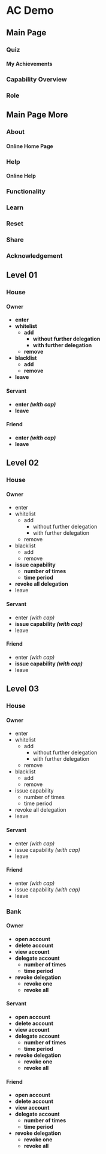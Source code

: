 # AC Demo

## Main Page

### Quiz

#### My Achievements

### Capability Overview

### Role

## Main Page More

### About

#### Online Home Page

### Help

#### Online Help

### Functionality

### Learn

### Reset

### Share

### Acknowledgement

## Level 01

### House

#### Owner
- __enter__
- __whitelist__
  - __add__
    - __without further delegation__
    - __with further delegation__
  - __remove__
- __blacklist__
  - __add__
  - __remove__
- __leave__

#### Servant
- __enter _(with cap)___
- __leave__

#### Friend
- __enter _(with cap)___
- __leave__

## Level 02

### House

#### Owner
- enter
- whitelist
  - add
    - without further delegation
    - with further delegation
  - remove
- blacklist
  - add
  - remove
- __issue capability__
  - __number of times__
  - __time period__
- __revoke all delegation__
- leave

#### Servant
- enter _(with cap)_
- __issue capability _(with cap)___
- leave

#### Friend
- enter _(with cap)_
- __issue capability _(with cap)___
- leave

## Level 03

### House

#### Owner
- enter
- whitelist
  - add
    - without further delegation
    - with further delegation
  - remove
- blacklist
  - add
  - remove
- issue capability
  - number of times
  - time period
- revoke all delegation
- leave

#### Servant
- enter _(with cap)_
- issue capability _(with cap)_
- leave

#### Friend
- enter _(with cap)_
- issue capability _(with cap)_
- leave

### Bank

#### Owner
- __open account__
- __delete account__
- __view account__
- __delegate account__
  - __number of times__
  - __time period__
- __revoke delegation__
  - __revoke one__
  - __revoke all__

#### Servant
- __open account__
- __delete account__
- __view account__
- __delegate account__
  - __number of times__
  - __time period__
- __revoke delegation__
  - __revoke one__
  - __revoke all__

#### Friend
- __open account__
- __delete account__
- __view account__
- __delegate account__
  - __number of times__
  - __time period__
- __revoke delegation__
  - __revoke one__
  - __revoke all__
